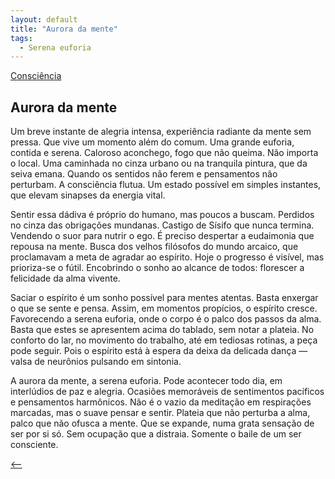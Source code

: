 ```yaml
---
layout: default
title: "Aurora da mente"
tags:
  - Serena euforia
--- 
```




[Consciência](./)

## Aurora da mente

Um breve instante de alegria intensa, experiência radiante da mente sem pressa. Que vive um momento além do comum. Uma grande euforia, contida e serena. Caloroso aconchego, fogo que não queima. Não importa o local. Uma caminhada no cinza urbano ou na tranquila pintura, que da seiva emana. Quando os sentidos não ferem e pensamentos não perturbam. A consciência flutua. Um estado possível em simples instantes, que elevam sinapses da energia vital.

Sentir essa dádiva é próprio do humano, mas poucos a buscam. Perdidos no cinza das obrigações mundanas. Castigo de Sísifo que nunca termina. Vendendo o suor para nutrir o ego. É preciso despertar a eudaimonia que repousa na mente. Busca dos velhos filósofos do mundo arcaico, que proclamavam a meta de agradar ao espírito. Hoje o progresso é visível, mas prioriza-se o fútil. Encobrindo o sonho ao alcance de todos: florescer a felicidade da alma vivente.

Saciar o espírito é um sonho possível para mentes atentas. Basta enxergar o que se sente e pensa. Assim, em momentos propícios, o espírito cresce. Favorecendo a serena euforia, onde o corpo é o palco dos passos da alma. Basta que estes se apresentem acima do tablado, sem notar a plateia. No conforto do lar, no movimento do trabalho, até em tediosas rotinas, a peça pode seguir. Pois o espírito está à espera da deixa da delicada dança — valsa de neurônios pulsando em sintonia.

A aurora da mente, a serena euforia. Pode acontecer todo dia, em interlúdios de paz e alegria. Ocasiões memoráveis de sentimentos pacíficos e pensamentos harmônicos. Não é o vazio da meditação em respirações marcadas, mas o suave pensar e sentir. Plateia que não perturba a alma, palco que não ofusca a mente. Que se expande, numa grata sensação de ser por si só. Sem ocupação que a distraia. Somente o baile de um ser consciente.

[<--](./)